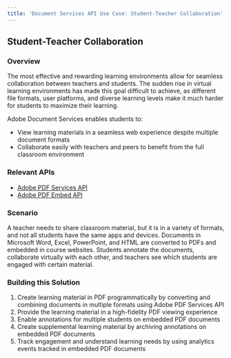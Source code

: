 ```yaml
---
title: 'Document Services API Use Case: Student-Teacher Collaboration'
---
```


## Student-Teacher Collaboration

### Overview

The most effective and rewarding learning environments allow for seamless collaboration between teachers and students. The sudden rise in virtual learning environments has made this goal difficult to achieve, as different file formats, user platforms, and diverse learning levels make it much harder for students to maximize their learning.

Adobe Document Services enables students to:

* View learning materials in a seamless web experience despite multiple document formats
* Collaborate easily with teachers and peers to benefit from the full classroom environment

### Relevant APIs

* [Adobe PDF Services API](/src/pages/apis/pdf-services.md)
* [Adobe PDF Embed API](/src/pages/apis/pdf-embed.md)

### Scenario

A teacher needs to share classroom material, but it is in a variety of formats, and not all students have the same apps and devices. Documents in Microsoft Word, Excel, PowerPoint, and HTML are converted to PDFs and embedded in course websites. Students annotate the documents, collaborate virtually with each other, and teachers see which students are engaged with certain material.

### Building this Solution

1. Create learning material in PDF programmatically by converting and combining documents in multiple formats using Adobe PDF Services API
2. Provide the learning material in a high-fidelity PDF viewing experience
3. Enable annotations for multiple students on embedded PDF documents
4. Create supplemental learning material by archiving annotations on embedded PDF documents
5. Track engagement and understand learning needs by using analytics events tracked in embedded PDF documents
